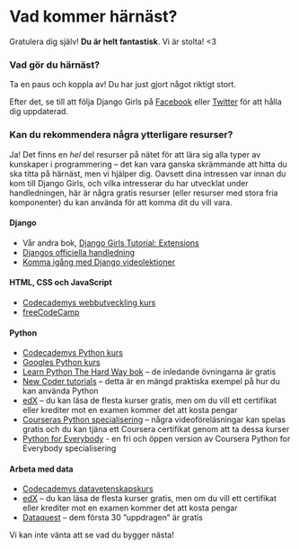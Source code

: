 # Vad kommer härnäst?

Gratulera dig själv! **Du är helt fantastisk**. Vi är stolta! <3

### Vad gör du härnäst?

Ta en paus och koppla av! Du har just gjort något riktigt stort.

Efter det, se till att följa Django Girls på [Facebook](http://facebook.com/djangogirls) eller [Twitter](https://twitter.com/djangogirls) för att hålla dig uppdaterad.

### Kan du rekommendera några ytterligare resurser?

Ja! Det finns en *hel* del resurser på nätet för att lära sig alla typer av kunskaper i programmering – det kan vara ganska skrämmande att hitta du ska titta på härnäst, men vi hjälper dig. Oavsett dina intressen var innan du kom till Django Girls, och vilka intresserar du har utvecklat under handledningen, här är några gratis resurser (eller resurser med stora fria komponenter) du kan använda för att komma dit du vill vara.

#### Django

- Vår andra bok, [Django Girls Tutorial: Extensions](https://tutorial-extensions.djangogirls.org/)
- [Djangos officiella handledning](https://docs.djangoproject.com/en/2.2/intro/tutorial01/)
- [Komma igång med Django videolektioner](http://www.gettingstartedwithdjango.com/)

#### HTML, CSS och JavaScript

- [Codecademys webbutveckling kurs](https://www.codecademy.com/learn/paths/web-development)
- [freeCodeCamp](https://www.freecodecamp.org/)

#### Python

- [Codecademys Python kurs](https://www.codecademy.com/learn/learn-python)
- [Googles Python kurs](https://developers.google.com/edu/python/)
- [Learn Python The Hard Way bok](http://learnpythonthehardway.org/book/) – de inledande övningarna är gratis
- [New Coder tutorials](http://newcoder.io/tutorials/) – detta är en mängd praktiska exempel på hur du kan använda Python
- [edX](https://www.edx.org/course?search_query=python) – du kan läsa de flesta kurser gratis, men om du vill ett certifikat eller krediter mot en examen kommer det att kosta pengar
- [Courseras Python specialisering](https://www.coursera.org/specializations/python) – några videoföreläsningar kan spelas gratis och du kan tjäna ett Coursera certifikat genom att ta dessa kurser
- [Python for Everybody](https://www.py4e.com/) - en fri och öppen version av Coursera Python for Everybody specialisering

#### Arbeta med data

- [Codecademys datavetenskapskurs](https://www.codecademy.com/learn/paths/data-science)
- [edX](https://www.edx.org/course/?search_query=python&subject=Data%20Analysis%20%26%20Statistics) – du kan läsa de flesta kurser gratis, men om du vill ett certifikat eller krediter mot en examen kommer det att kosta pengar
- [Dataquest](https://www.dataquest.io/) – dem första 30 ”uppdragen” är gratis

Vi kan inte vänta att se vad du bygger nästa!
